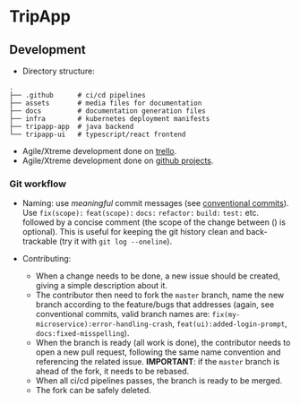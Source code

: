 # TripApp

## Development

- Directory structure:

```plain
.
├── .github      # ci/cd pipelines
├── assets       # media files for documentation
├── docs         # documentation generation files
├── infra        # kubernetes deployment manifests
├── tripapp-app  # java backend
└── tripapp-ui   # typescript/react frontend
```

- Agile/Xtreme development done on [trello](https://trello.com/b/27qmxUtj/tripapp).
- Agile/Xtreme development done on [github projects](https://github.com/users/fedeztk/projects/1).

### Git workflow

- Naming: use *meaningful* commit messages (see [conventional commits](https://www.conventionalcommits.org/en/v1.0.0/)). Use `fix(scope):` `feat(scope):` `docs:` `refactor:` `build:` `test:` etc. followed by a concise comment (the scope of the change between () is optional). This is useful for keeping the git history clean and back-trackable (try it with `git log --oneline`).

- Contributing:
    + When a change needs to be done, a new issue should be created, giving a simple description about it.
    + The contributor then need to fork the `master` branch, name the new branch according to the feature/bugs that addresses (again, see conventional commits, valid branch names are: `fix(my-microservice):error-handling-crash`, `feat(ui):added-login-prompt`, `docs:fixed-misspelling`).
    + When the branch is ready (all work is done), the contributor needs to open a new pull request, following the same name convention and referencing the related issue.
    **IMPORTANT**: if the `master` branch is ahead of the fork, it needs to be rebased.
    + When all ci/cd pipelines passes, the branch is ready to be merged.
    + The fork can be safely deleted.

